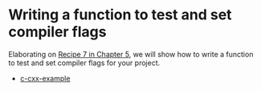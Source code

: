 # Writing a function to test and set compiler flags

Elaborating on [Recipe 7 in Chapter 5](../../chapter-05/recipe-07), we will show
how to write a function to test and set compiler flags for your project.


- [c-cxx-example](c-cxx-example/)
